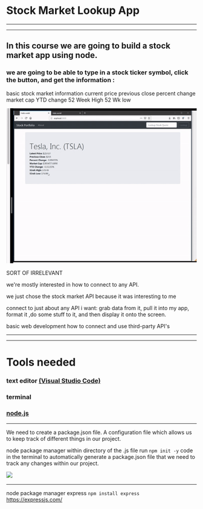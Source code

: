 

# Stock Market Lookup App
<hr>
<hr>

## In this course we are going to build a stock market app using node.

### we are going to be able to type in a stock ticker symbol, click the button, and get the information :
 basic stock market information
 current price
 previous close
 percent change
 market cap 
 YTD change
 52 Week High
 52 Wk low  

 ![](images/stockLookupAppOverview.gif)

 SORT OF IRRELEVANT

 we're mostly interested in how to connect to any API. 

 we just chose the stock market API because it was interesting  to me

connect to just about any API i want:
 grab data from it, pull it into my app, format it ,do some stuff to it, and then display it onto the screen.

 basic web development
 how to connect and use third-party API's
 <hr>
 <hr>


 # Tools needed 

### text editor [(Visual Studio Code)](https://code.visualstudio.com/)  
### terminal  
### [node.js](https://nodejs.org/en/)

 <hr>
We need to create a package.json file. 
A configuration file which allows us to keep track of different things in our project.

node package manager
within directory of the .js file run `npm init -y` code in the terminal to automatically generate a package.json file that we need to track any changes within our project.

![](../images/creating_package_json.png)
<hr>

node package manager express 
`npm install express`
https://expressjs.com/

